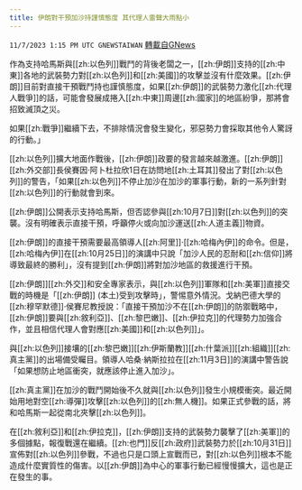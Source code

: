 ```yaml
---
title: 伊朗對干預加沙持謹慎態度 其代理人雷聲大雨點小
---
```

`11/7/2023 1:15 PM UTC GNEWSTAIWAN` [轉載自GNews](https://gnews.org/articles/1936331)


  
作為支持哈馬斯與[[zh:以色列]]戰鬥的背後老闆之一，[[zh:伊朗]]支持的[[zh:中東]]各地的武裝勢力對[[zh:以色列]]和[[zh:美國]]的攻擊並沒有什麼效果。[[zh:伊朗]]目前對直接干預戰鬥持也謹慎態度，如果[[zh:伊朗]]的武裝勢力激化[[zh:代理人戰爭]]的話，可能會發展成捲入[[zh:中東]]周邊[[zh:國家]]的地區紛爭，那將會招致滅頂之災。

如果[[zh:戰爭]]繼續下去，不排除情況會發生變化，邪惡勢力會採取其他令人驚訝的行動。」

  

[[zh:以色列]]擴大地面作戰後，[[zh:伊朗]]政要的發言越來越激進。[[zh:伊朗]][[zh:外交部]]長侯賽因·阿卜杜拉欣1日在訪問地[[zh:土耳其]]發出了對[[zh:以色列]]的警告，「如果[[zh:以色列]]不停止加沙在加沙的軍事行動，新的一系列針對[[zh:以色列]]的行動就會到來。

  

[[zh:伊朗]]公開表示支持哈馬斯，但否認參與[[zh:10月7日]]對[[zh:以色列]]的突襲。沒有明確表示直接干預，呼籲停火或向加沙運送[[zh:人道主義]]物資。

  

[[zh:伊朗]]的直接干預需要最高領導人[[zh:阿里]]·[[zh:哈梅內伊]]的命令。但是，[[zh:哈梅內伊]]在[[zh:10月25日]]的演講中只說「加沙人民的忍耐和[[zh:信仰]]將導致最終的勝利」，沒有提到[[zh:伊朗]]將對加沙地區的救援進行干預。

  

[[zh:伊朗]][[zh:外交]]和安全專家表示，與[[zh:以色列]]軍隊和[[zh:美軍]]直接交戰的時機是「[[zh:伊朗]] (本土)受到攻擊時」，警惕意外情況。戈納巴德大學的[[zh:穆罕默德]]·侯賽尼教授說：「直接干預加沙不在[[zh:伊朗]]的防禦戰略中，[[zh:伊朗]]要與[[zh:敘利亞]]、[[zh:黎巴嫩]]、[[zh:伊拉克]]的代理勢力加強合作，並且相信代理人會對應[[zh:美國]]和[[zh:以色列]]」。

  

與[[zh:以色列]]接壤的[[zh:黎巴嫩]][[zh:伊斯蘭教]][[zh:什葉派]][[zh:組織]][[zh:真主黨]]的出場備受矚目。領導人哈桑·納斯拉拉在[[zh:11月3日]]的演講中警告說「如果想防止地區衝突，就應該停止進入加沙」。

  

[[zh:真主黨]]在加沙的戰鬥開始後不久就與[[zh:以色列]]發生小規模衝突。最近開始用地對空[[zh:導彈]]攻擊[[zh:以色列]]的[[zh:無人機]]。如果正式參戰的話，將和哈馬斯一起從南北夾擊[[zh:以色列]]。

  

在[[zh:敘利亞]]和[[zh:伊拉克]]，[[zh:伊朗]]支持的武裝勢力襲擊了[[zh:美軍]]的多個據點，報復戰還在繼續。[[zh:也門]]反[[zh:政府]]武裝勢力於[[zh:10月31日]]宣佈對[[zh:以色列]]參戰，不過也只是口頭上宣戰而已，對[[zh:以色列]]根本不能造成什麼實質性的傷害。以[[zh:伊朗]]為中心的軍事行動已經慢慢擴大，這也是正在發生的事。
